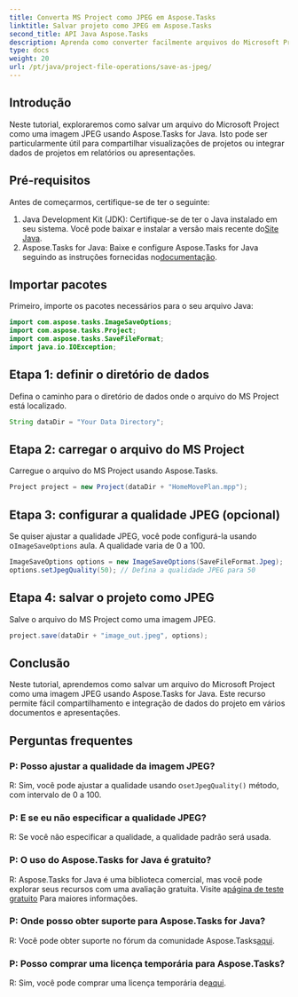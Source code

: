```yaml
---
title: Converta MS Project como JPEG em Aspose.Tasks
linktitle: Salvar projeto como JPEG em Aspose.Tasks
second_title: API Java Aspose.Tasks
description: Aprenda como converter facilmente arquivos do Microsoft Project em imagens JPEG usando Aspose.Tasks for Java. Aumente sua produtividade.
type: docs
weight: 20
url: /pt/java/project-file-operations/save-as-jpeg/
---
```

## Introdução
Neste tutorial, exploraremos como salvar um arquivo do Microsoft Project como uma imagem JPEG usando Aspose.Tasks for Java. Isto pode ser particularmente útil para compartilhar visualizações de projetos ou integrar dados de projetos em relatórios ou apresentações.
## Pré-requisitos
Antes de começarmos, certifique-se de ter o seguinte:
1.  Java Development Kit (JDK): Certifique-se de ter o Java instalado em seu sistema. Você pode baixar e instalar a versão mais recente do[Site Java](https://www.oracle.com/java/technologies/javase-jdk11-downloads.html).
2.  Aspose.Tasks for Java: Baixe e configure Aspose.Tasks for Java seguindo as instruções fornecidas no[documentação](https://reference.aspose.com/tasks/java/).

## Importar pacotes
Primeiro, importe os pacotes necessários para o seu arquivo Java:
```java
import com.aspose.tasks.ImageSaveOptions;
import com.aspose.tasks.Project;
import com.aspose.tasks.SaveFileFormat;
import java.io.IOException;
```
## Etapa 1: definir o diretório de dados
Defina o caminho para o diretório de dados onde o arquivo do MS Project está localizado.
```java
String dataDir = "Your Data Directory";
```
## Etapa 2: carregar o arquivo do MS Project
Carregue o arquivo do MS Project usando Aspose.Tasks.
```java
Project project = new Project(dataDir + "HomeMovePlan.mpp");
```
## Etapa 3: configurar a qualidade JPEG (opcional)
 Se quiser ajustar a qualidade JPEG, você pode configurá-la usando o`ImageSaveOptions` aula. A qualidade varia de 0 a 100.
```java
ImageSaveOptions options = new ImageSaveOptions(SaveFileFormat.Jpeg);
options.setJpegQuality(50); // Defina a qualidade JPEG para 50
```
## Etapa 4: salvar o projeto como JPEG
Salve o arquivo do MS Project como uma imagem JPEG.
```java
project.save(dataDir + "image_out.jpeg", options);
```

## Conclusão
Neste tutorial, aprendemos como salvar um arquivo do Microsoft Project como uma imagem JPEG usando Aspose.Tasks for Java. Este recurso permite fácil compartilhamento e integração de dados do projeto em vários documentos e apresentações.
## Perguntas frequentes
### P: Posso ajustar a qualidade da imagem JPEG?
 R: Sim, você pode ajustar a qualidade usando o`setJpegQuality()` método, com intervalo de 0 a 100.
### P: E se eu não especificar a qualidade JPEG?
R: Se você não especificar a qualidade, a qualidade padrão será usada.
### P: O uso do Aspose.Tasks for Java é gratuito?
 R: Aspose.Tasks for Java é uma biblioteca comercial, mas você pode explorar seus recursos com uma avaliação gratuita. Visite a[página de teste gratuito](https://releases.aspose.com/) Para maiores informações.
### P: Onde posso obter suporte para Aspose.Tasks for Java?
R: Você pode obter suporte no fórum da comunidade Aspose.Tasks[aqui](https://forum.aspose.com/c/tasks/15).
### P: Posso comprar uma licença temporária para Aspose.Tasks?
 R: Sim, você pode comprar uma licença temporária de[aqui](https://purchase.aspose.com/temporary-license/).
